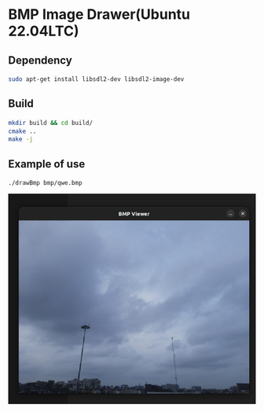 # BMP Image Drawer(Ubuntu 22.04LTC)

## Dependency

```bash
sudo apt-get install libsdl2-dev libsdl2-image-dev
```

## Build
```bash
mkdir build && cd build/
cmake ..
make -j
```

## Example of use
```bash
./drawBmp bmp/qwe.bmp
```
![alt text](image.png)